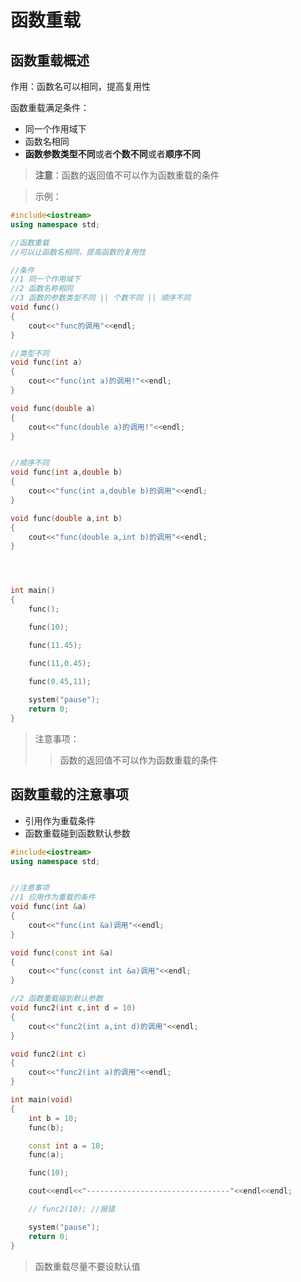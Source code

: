 
# 函数重载

## 函数重载概述

作用：函数名可以相同，提高复用性



函数重载满足条件：

- 同一个作用域下
- 函数名相同
- **函数参数类型不同**或者**个数不同**或者**顺序不同**



> **注意**：函数的返回值不可以作为函数重载的条件



> 示例：

```cpp
#include<iostream>
using namespace std;

//函数重载
//可以让函数名相同，提高函数的复用性

//条件
//1 同一个作用域下
//2 函数名称相同
//3 函数的参数类型不同 || 个数不同 || 顺序不同
void func()
{
    cout<<"func的调用"<<endl;
}

//类型不同
void func(int a)
{
    cout<<"func(int a)的调用!"<<endl;
}

void func(double a)
{
    cout<<"func(double a)的调用!"<<endl;
}


//顺序不同
void func(int a,double b)
{
    cout<<"func(int a,double b)的调用"<<endl;
}

void func(double a,int b)
{
    cout<<"func(double a,int b)的调用"<<endl;
}




int main()
{
    func();

    func(10);

    func(11.45);

    func(11,0.45);

    func(0.45,11);
    
    system("pause");
    return 0;
}
```



> 注意事项：
>
> > 函数的返回值不可以作为函数重载的条件



## 函数重载的注意事项

- 引用作为重载条件
- 函数重载碰到函数默认参数



```cpp
#include<iostream>
using namespace std;


//注意事项
//1 应用作为重载的条件
void func(int &a)
{
    cout<<"func(int &a)调用"<<endl;
}

void func(const int &a)
{
    cout<<"func(const int &a)调用"<<endl;
}

//2 函数重载碰到默认参数
void func2(int c,int d = 10)
{
    cout<<"func2(int a,int d)的调用"<<endl;
} 

void func2(int c)
{
    cout<<"func2(int a)的调用"<<endl;
} 

int main(void)
{
    int b = 10;
    func(b);

    const int a = 10;
    func(a);

    func(10);

    cout<<endl<<"--------------------------------"<<endl<<endl;

    // func2(10); //报错

    system("pause");
    return 0;
}
```



> 函数重载尽量不要设默认值